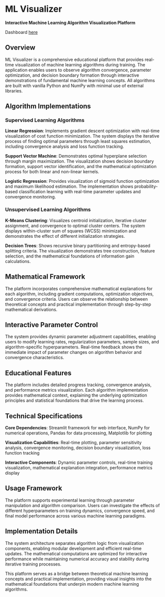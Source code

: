 # ML Visualizer

**Interactive Machine Learning Algorithm Visualization Platform**

Dashboard [here](https://machine-learning-visualizer.streamlit.app/)

## Overview

ML Visualizer is a comprehensive educational platform that provides real-time visualization of machine learning algorithms during training. The application enables users to observe algorithm convergence, parameter optimization, and decision boundary formation through interactive demonstrations of fundamental machine learning concepts. All algorithms are built with vanilla Python and NumPy with minimal use of external libraries. 

## Algorithm Implementations

### Supervised Learning Algorithms

**Linear Regression**: Implements gradient descent optimization with real-time visualization of cost function minimization. The system displays the iterative process of finding optimal parameters through least squares estimation, including convergence analysis and loss function tracking.

**Support Vector Machine**: Demonstrates optimal hyperplane selection through margin maximization. The visualization shows decision boundary formation, support vector identification, and the mathematical optimization process for both linear and non-linear kernels.

**Logistic Regression**: Provides visualization of sigmoid function optimization and maximum likelihood estimation. The implementation shows probability-based classification learning with real-time parameter updates and convergence monitoring.

### Unsupervised Learning Algorithms

**K-Means Clustering**: Visualizes centroid initialization, iterative cluster assignment, and convergence to optimal cluster centers. The system displays within-cluster sum of squares (WCSS) minimization and demonstrates the effect of different initialization strategies.

**Decision Trees**: Shows recursive binary partitioning and entropy-based splitting criteria. The visualization demonstrates tree construction, feature selection, and the mathematical foundations of information gain calculations.

## Mathematical Framework

The platform incorporates comprehensive mathematical explanations for each algorithm, including gradient computations, optimization objectives, and convergence criteria. Users can observe the relationship between theoretical concepts and practical implementation through step-by-step mathematical derivations.

## Interactive Parameter Control

The system provides dynamic parameter adjustment capabilities, enabling users to modify learning rates, regularization parameters, sample sizes, and algorithm-specific hyperparameters. Real-time feedback shows the immediate impact of parameter changes on algorithm behavior and convergence characteristics.

## Educational Features

The platform includes detailed progress tracking, convergence analysis, and performance metrics visualization. Each algorithm implementation provides mathematical context, explaining the underlying optimization principles and statistical foundations that drive the learning process.

## Technical Specifications

**Core Dependencies**: Streamlit framework for web interface, NumPy for numerical operations, Pandas for data processing, Matplotlib for plotting

**Visualization Capabilities**: Real-time plotting, parameter sensitivity analysis, convergence monitoring, decision boundary visualization, loss function tracking

**Interactive Components**: Dynamic parameter controls, real-time training visualization, mathematical explanation integration, performance metrics display

## Usage Framework

The platform supports experimental learning through parameter manipulation and algorithm comparison. Users can investigate the effects of different hyperparameters on training dynamics, convergence speed, and final model performance across various machine learning paradigms.

## Implementation Details

The system architecture separates algorithm logic from visualization components, enabling modular development and efficient real-time updates. The mathematical computations are optimized for interactive performance while maintaining numerical accuracy and stability during iterative training processes.

This platform serves as a bridge between theoretical machine learning concepts and practical implementation, providing visual insights into the mathematical foundations that underpin modern machine learning algorithms.
